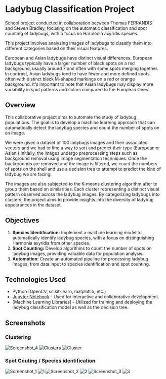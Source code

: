 # Ladybug Classification Project

School project conducted in collaboration between Thomas FERRANDIS and Steven Bradley, focusing on the automatic classification and spot counting of ladybugs, with a focus on Harmonia axyridis species.

This project involves analyzing images of ladybugs to classify them into different categories based on their visual features.

European and Asian ladybugs have distinct visual differences. European ladybugs typically have a larger number of black spots on a red background, usually around 7 and often with some spots merging together. In contrast, Asian ladybugs tend to have fewer and more defined spots, often with distinct black M-shaped markings on a red or orange background. It's important to note that Asian ladybugs may display more variability in spot patterns and colors compared to the European Ones.


## Overview

This collaborative project aims to automate the study of ladybug populations. The goal is to develop a machine learning approach that can automatically detect the ladybug species and count the number of spots on an image.

We were given a dataset of 100 ladybugs images and their associated vectors and we had to find a way to sort and predict their type (European or Asian.) Initially, the images undergo preprocessing steps such as background removal using image segmentation techniques. Once the backgrounds are removed and the image is filtered, we count the numbers of spots on the shell and use a decision tree to attempt to predict the kind of ladybug we are facing.

The images are also subjected to the K-means clustering algorithm after to group them based on similarities. Each cluster representing a distinct visual pattern observed across the ladybug images.
By categorizing ladybugs into clusters, the project aims to provide insights into the diversity of ladybug appearances in the dataset.



## Objectives
1. **Species Identification:** Implement a machine learning model to automatically identify ladybug species, with a focus on distinguishing Harmonia axyridis from other species.
2. **Spot Counting:** Develop algorithms to count the number of spots on ladybug images, providing valuable data for population analysis.
3. **Automation:** Create an automated pipeline for processing ladybug images, from data input to species identification and spot counting.

## Technologies Used
- Python (OpenCV, scikit-learn, matplotlib, etc.)
- [Jupyter Notebook](https://jupyter.org/) - Used for interactive and collaborative development.
- [Machine Learning Libraries] - Utilized for training and deploying the ladybug classification model as well as the decision tree.

## Screenshots

### Clustering
![Screenshot_4](https://github.com/BonelessCode/Ladybug_Project_ISEP/assets/59204911/768afd53-af27-4514-8e96-f6f2fd973578)
![Clusters](https://github.com/BonelessCode/Ladybug_Project_ISEP/assets/59204911/b14a9a15-391f-4aa9-888d-1bfc04d51501)
![Cluster](https://github.com/BonelessCode/Ladybug_Project_ISEP/assets/59204911/6ed3bf52-a8be-4e4c-8c45-1da58a3152c2)

### Spot Couting / Species identification
![Screenshot_1](https://github.com/BonelessCode/Ladybug_Project_ISEP/assets/59204911/7027e6a9-cc9d-41bb-b352-d1d7eadb85ad)
![1](https://github.com/BonelessCode/Ladybug_Project_ISEP/assets/59204911/33be55e6-a3e4-4dc2-8917-0b64d8e7b46b)
![Screenshot_2](https://github.com/BonelessCode/Ladybug_Project_ISEP/assets/59204911/7024a44e-7d7a-4142-83ff-c938f8102f3f)
![2](https://github.com/BonelessCode/Ladybug_Project_ISEP/assets/59204911/3b4f7020-869b-4e91-9f2b-5bcd273c3418)
![Screenshot_3](https://github.com/BonelessCode/Ladybug_Project_ISEP/assets/59204911/ff287426-dd63-454b-9e97-ff093356c638)
![3](https://github.com/BonelessCode/Ladybug_Project_ISEP/assets/59204911/2212cfb0-f490-462a-99b3-ec69a61d1f11)











